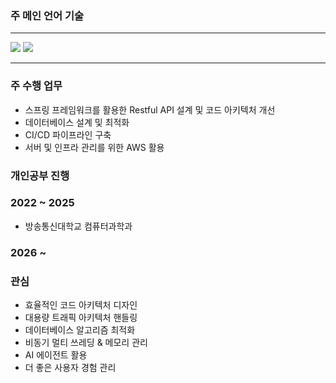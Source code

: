 
### 주 메인 언어 기술
<hr/>
<img src="https://img.shields.io/badge/java-007396?style=for-the-badge&logo=java&logoColor=white"> 
<img src="https://img.shields.io/badge/springboot-6DB33F?style=for-the-badge&logo=springboot&logoColor=white">
<hr/>

### 주 수행 업무
- 스프링 프레임워크를 활용한 Restful API 설계 및 코드 아키텍처 개선
- 데이터베이스 설계 및 최적화
- CI/CD 파이프라인 구축 
- 서버 및 인프라 관리를 위한 AWS 활용
### 개인공부 진행
### 2022 ~ 2025
- 방송통신대학교 컴퓨터과학과 
### 2026 ~

### 관심
- 효율적인 코드 아키텍처 디자인
- 대용량 트래픽 아키텍처 핸들링
- 데이터베이스 알고리즘 최적화
- 비동기 멀티 쓰레딩 & 메모리 관리
- AI 에이전트 활용
- 더 좋은 사용자 경험 관리
